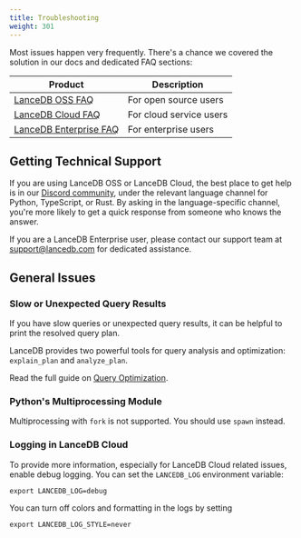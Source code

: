 ```yaml
---
title: Troubleshooting 
weight: 301
---
```


Most issues happen very frequently. There's a chance we covered the solution in our docs and dedicated FAQ sections:

| Product | Description |
|---------|-------------|
| [LanceDB OSS FAQ](/docs/faq/faq-oss/) | For open source users |
| [LanceDB Cloud FAQ](/docs/faq/faq-cloud/) | For cloud service users |
| [LanceDB Enterprise FAQ](/docs/faq/faq-enterprise/) | For enterprise users |

## Getting Technical Support

If you are using LanceDB OSS or LanceDB Cloud, the best place to get help is in our [Discord community](https://discord.com/invite/G5DcmnZWKB), under the relevant language channel for Python, TypeScript, or Rust. By asking in the language-specific channel, you're more likely to get a quick response from someone who knows the answer.

If you are a LanceDB Enterprise user, please contact our support team at [support@lancedb.com](mailto:support@lancedb.com) for dedicated assistance. 

## General Issues

### Slow or Unexpected Query Results

If you have slow queries or unexpected query results, it can be helpful to
print the resolved query plan. 

LanceDB provides two powerful tools for query analysis and optimization: `explain_plan` and `analyze_plan`.

Read the full guide on [Query Optimization](/docs/guides/optimize-queries/).

### Python's Multiprocessing Module

Multiprocessing with `fork` is not supported. You should use `spawn` instead.

### Logging in LanceDB Cloud

To provide more information, especially for LanceDB Cloud related issues, enable
debug logging. You can set the `LANCEDB_LOG` environment variable:

```shell
export LANCEDB_LOG=debug
```

You can turn off colors and formatting in the logs by setting

```shell
export LANCEDB_LOG_STYLE=never
```
